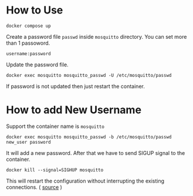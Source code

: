 # How to Use

```
docker compose up
```

Create a password file `passwd` inside `mosquitto` directory. You can set more than 1 passoword.

```
username:password
```

Update the password file. 

```
docker exec mosquitto mosquitto_passwd -U /etc/mosquitto/passwd
```

If password is not updated then just restart the container.

# How to add New Username
Support the container name is `mosquitto`
```
docker exec mosquitto mosquitto_passwd -b /etc/mosquitto/passwd new_user password 
```

It will add a new password. After that we have to send SIGUP signal to the container.

```
docker kill --signal=SIGHUP mosquitto
```
This will restart the configuration without interrupting the existing connections. ( [source](https://stackoverflow.com/a/42246537/8049220) )